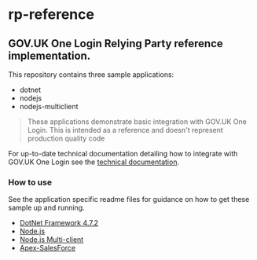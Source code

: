 # rp-reference

## GOV.UK One Login Relying Party reference implementation.

This repository contains three sample applications:

- dotnet
- nodejs
- nodejs-multiclient

> These applications demonstrate basic integration with GOV.UK One Login.
> This is intended as a reference and doesn't represent production quality code

For up-to-date technical documentation detailing how to integrate with GOV.UK One Login see the [technical documentation](https://docs.sign-in.service.gov.uk/).

### How to use

See the application specific readme files for guidance on how to get these sample up and running.

- [DotNet Framework 4.7.2](clients/dotnet/GovUkOneLogin.Examples.DotNetFrameworkConsoleApp/README.md)
- [Node.js](clients/nodejs/README.md)
- [Node.js Multi-client](clients/nodejs-multiclient/README.md)
- [Apex-SalesForce](clients/Apex-SalesForce/README.md)
